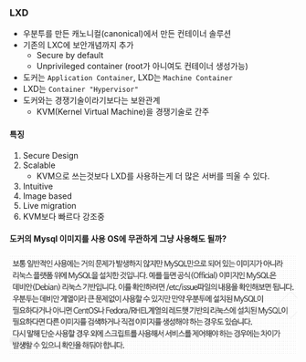 ### LXD

- 우분투를 만든 캐노니컬(canonical)에서 만든 컨테이너 솔루션
- 기존의 LXC에 보안개념까지 추가
  - Secure by default
  - Unprivileged container (root가 아니여도 컨테이너 생성가능)
- 도커는 `Application Container`, LXD는 `Machine Container`
- LXD는 `Container "Hypervisor"`
- 도커와는 경쟁기술이라기보다는 보완관계
  - KVM(Kernel Virtual Machine)을 경쟁기술로 간주

#### 특징

1. Secure Design
2. Scalable
   - KVM으로 쓰는것보다 LXD를 사용하는게 더 많은 서버를 띄울 수 있다.
3. Intuitive
4. Image based
5. Live migration
6. KVM보다 빠르다 강조중

#### 도커의 Mysql 이미지를 사용 OS에 무관하게 그냥 사용해도 될까?

![](./images/2020-09-09-13-06-55.png)
